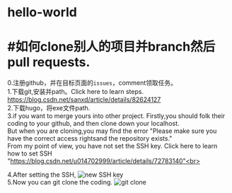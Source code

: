 # hello-world


#如何clone别人的项目并branch然后pull requests.<br>
====
0.注册github，并在目标页面的`issues`，comment领取任务。<br>
1.下载git,安装并path。Click here to learn steps. https://blog.csdn.net/sanxd/article/details/82624127<br>
2.下载hugo，将exe文件path.<br>
3.if you want to merge yours into other project. Firstly,you should folk their coding to your github, and then clone down your localhost.<br>
  But when you are cloning,you may find the error "Please make sure you have the correct access rightsand the repository exists."<br>
  From my point of view, you have not set the SSH key. Click here to learn how to set SSH "https://blog.csdn.net/u014702999/article/details/72783140"<br>

4.After setting the SSH, ![new SSH key](https://img-blog.csdnimg.cn/20190701164114389.png?x-oss-process=image/watermark,type_ZmFuZ3poZW5naGVpdGk,shadow_10,text_aHR0cHM6Ly9ibG9nLmNzZG4ubmV0L3FxXzM0MDM5MDE4,size_16,color_FFFFFF,t_70) <br>
5.Now you can git clone the coding. ![git clone](https://images2015.cnblogs.com/blog/1089028/201706/1089028-20170619215102601-1310571091.png) <br>
